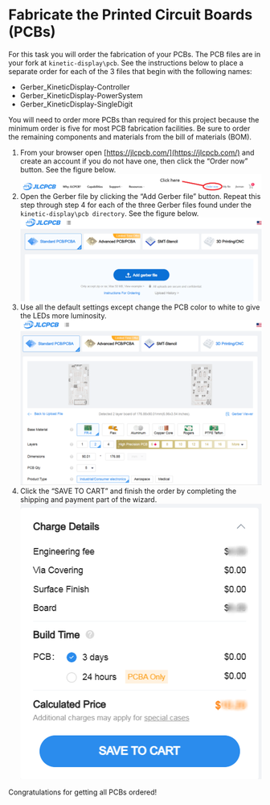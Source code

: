 # Fabricate the Printed Circuit Boards (PCBs)

For this task you will order the fabrication of your PCBs. The PCB files are in your fork at ```kinetic-display\pcb```. See the instructions below to place a separate order for each of the 3 files that begin with the following names:

- Gerber_KineticDisplay-Controller
- Gerber_KineticDisplay-PowerSystem
- Gerber_KineticDisplay-SingleDigit

You will need to order more PCBs than required for this project because the minimum order is five for most PCB fabrication facilities. Be sure to order the remaining components and materials from the bill of materials (BOM).

1. From your browser open [https://jlcpcb.com/](https://jlcpcb.com/) and create an account if you do not have one, then click the “Order now” button. See the figure below.
![Click the 'order now' button](../img/pcborder-1.png)
1. Open the Gerber file by clicking the “Add Gerber file” button. Repeat this step through step 4 for each of the three Gerber files found under the ```kinetic-display\pcb directory```. See the figure below.
![Click the 'Add Gerber file' button](../img/pcborder-2.png)
1. Use all the default settings except change the PCB color to white to give the LEDs more luminosity.
![Use the default settings except set the PCB color to white](../img/pcborder-3.png)
1. Click the “SAVE TO CART” and finish the order by completing the shipping and payment part of the wizard.
![Use the default settings except set the PCB color to white](../img/pcborder-4.png)

Congratulations for getting all PCBs ordered!
